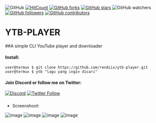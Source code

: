 ![GitHub](https://img.shields.io/github/license/rendiix/ytb-player.svg)
[![HitCount](http://hits.dwyl.io/rendiix/ytb-player.svg)](http://github.com/rendiix/ytb-player)
[![GitHub forks](https://img.shields.io/github/forks/rendiix/ytb-player.svg?style=social&label=Fork&maxAge=2592000)](https://github.com/rendiix/ytb-player/network/)
[![GitHub stars](https://img.shields.io/github/stars/rendiix/ytb-player.svg?style=social&label=Star&maxAge=2592000)](https://github.com/rendiix/ytb-player/stargazers/)
![GitHub watchers](https://img.shields.io/github/watchers/rendiix/ytb-player.svg?style=social)
[![GitHub followers](https://img.shields.io/github/followers/rendiix.svg?style=social&label=Follow&maxAge=2592000)](https://github.com/rendiix?tab=followers)
[![GitHub contributors](https://img.shields.io/github/contributors/rendiix/ytb-player.svg)](https://github.com/rendiix/ytb-player/graphs/contributors/)

# YTB-PLAYER
##A simple CLI YouTube player and downloader 
#### Install:
```console
user@termux $ git clone https://github.com/rendiix/ytb-player.git
user@termux $ ytb "lagu yang ingin dicari"
```
#### Join Discord or follow me on Twitter:

[![Discord](https://img.shields.io/discord/404576842419273729.svg?label=join%20discord&logo=discord)](https://discord.gg/5PmKhrc)
[![Twitter Follow](https://img.shields.io/twitter/follow/rendiix.svg?color=green&label=follow&logo=twitter&style=social)](https://twitter.com/rendiix)

#####
- Screenshoot:

![image](https://raw.githubusercontent.com/rendiix/rendiix.github.io/master/screensoot/ytb-player/mart1.png)
![image](https://raw.githubusercontent.com/rendiix/rendiix.github.io/master/screensoot/ytb-player/mart2.png)
![image](https://raw.githubusercontent.com/rendiix/rendiix.github.io/master/screensoot/ytb-player/mart3.png)
![image](https://raw.githubusercontent.com/rendiix/rendiix.github.io/master/screensoot/ytb-player/mart4.png)


